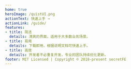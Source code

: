 ```yaml
---
home: true
heroImage: /quistUI.png
actionText: 快速上手 →
actionLink: /guide/
features:
- title: 简洁
  details: 清爽的界面，适用于大多数业务场景。
- title: 易用
  details: 下载即用，根据说明文档可快速上手。
- title: 高效
  details: 开发者不必重复开发，专业的团队持续优化更新。
footer: MIT Licensed | Copyright © 2018-present secretFE
---
```

